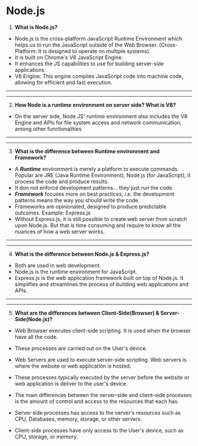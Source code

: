 # Node.js
1. **What is Node.js?**
- Node.js is the cross-platform JavaScript Runtime Environment which helps us to run the JavaScript outside of the Web Browser. 
(Cross-Platform: It is designed to operate on multiple systems).
- It is built on Chrome's V8 JavaScript Engine.
- It enhances the JS capabilities to use for building server-side applications.
- V8 Engine: This engine compiles JavaScript code into machine code, allowing for efficient and fast execution.

-------------------------------------------------------------------
-------------------------------------------------------

2. **How Node is a runtime environment on server side? What is V8?**
- On the server side, Node JS' runtime environment also includes the V8 Engine and APIs for file system access and network communication, among other functionalities.

--------------------------------------------------------
-------------------------------------------------------------

3. **What is the difference between Runtime environment and Framework?**
- A ***Runtime*** environment is merely a platform to execute commands. Popular are JRE (Java Runtime Environment), Node.js (for JavaScript), it process the code and produce results. 
- It don not enforce development patterns... they just run the code.
- ***Framework*** focuses more on best practices, i.e. the development patterns means the way you should write the code. 
- Frameworks are opinionated, designed to produce predictable outcomes. Example: Express.js
- Without Express.js, it is still possible to create web server from scratch upon Node.js. But that is time consuming and require to know all the nuances of how a web server works. 

------------------------------------------------------------
----------------------------------------------------------
4. **What is the difference between Node.js & Express.js?**
- Both are used in web development. 
- Node.js is the runtime environment for JavaScript.
- Express.js is the web application framework built on top of Node.js. It simplifies and streamlines the process of building web applications and APIs. 

------------------------------------------------------
-------------------------------------------------------

5. **What are the differences between Client-Side(Browser) & Server-Side(Node.js)?**
- Web Browser executes client-side scripting. It is used when the browser have all the code. 
- These processes are carried out on the User's device. 
- Web Servers are used to execute server-side scripting. Web servers is where the website or web application is hosted. 
- These processes typically executed by the server before the website or web application is deliver to the user's device. 

- The main differences between the server-side and client-side processes is the amount of control and access to the resources that each has.
- Server side processes has access to the server's resources such as CPU, Databases, memory, storage, or other servers. 
- Client-side processes have only access to the User's device, such as CPU, storage, or memory.